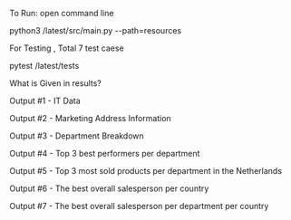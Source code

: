 To Run: open command line 

python3 /latest/src/main.py --path=resources

For Testing , Total 7 test caese

pytest /latest/tests

What is Given in results?

Output #1 - IT Data

Output #2 - Marketing Address Information

Output #3 - Department Breakdown

Output #4 - Top 3 best performers per department

Output #5 - Top 3 most sold products per department in the Netherlands

Output #6 - The best overall salesperson per country

Output #7 - The best overall salesperson per department per country

